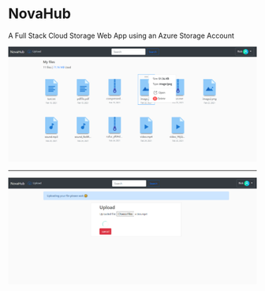 # NovaHub
A Full Stack Cloud Storage Web App using an Azure Storage Account

![alt text](https://github.com/Munanga/NovaHub/blob/main/NovaHub/screenshots/homepage.PNG) 

-----------------------------------------------------------------------------------------

![alt text](https://github.com/Munanga/NovaHub/blob/main/NovaHub/screenshots/upload.PNG) 


